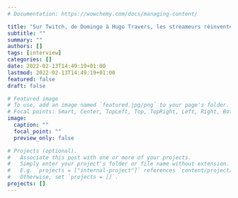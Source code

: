 ```yaml
---
# Documentation: https://wowchemy.com/docs/managing-content/

title: "Sur Twitch, de Domingo à Hugo Travers, les streameurs réinventent les codes des talk-shows télévisés"
subtitle: ""
summary: ""
authors: []
tags: [interview]
categories: []
date: 2022-02-13T14:49:19+01:00
lastmod: 2022-02-13T14:49:19+01:00
featured: false
draft: false

# Featured image
# To use, add an image named `featured.jpg/png` to your page's folder.
# Focal points: Smart, Center, TopLeft, Top, TopRight, Left, Right, BottomLeft, Bottom, BottomRight.
image:
  caption: ""
  focal_point: ""
  preview_only: false

# Projects (optional).
#   Associate this post with one or more of your projects.
#   Simply enter your project's folder or file name without extension.
#   E.g. `projects = ["internal-project"]` references `content/project/deep-learning/index.md`.
#   Otherwise, set `projects = []`.
projects: []
---
```


